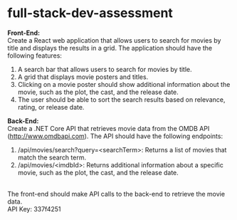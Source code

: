 # full-stack-dev-assessment
**Front-End:**<br/>
Create a React web application that allows users to search for movies by title and displays the results in a grid. The application should have the following features:
1.	A search bar that allows users to search for movies by title.
2.	A grid that displays movie posters and titles.
3.	Clicking on a movie poster should show additional information about the movie, such as the plot, the cast, and the release date.
4.	The user should be able to sort the search results based on relevance, rating, or release date.

**Back-End:**<br/>
Create a .NET Core API that retrieves movie data from the OMDB API (http://www.omdbapi.com). The API should have the following endpoints:
1.	/api/movies/search?query=&lt;searchTerm&gt;: Returns a list of movies that match the search term.
2.	/api/movies/&lt;imdbId&gt;: Returns additional information about a specific movie, such as the plot, the cast, and the release date.
<br/>
The front-end should make API calls to the back-end to retrieve the movie data.<br/>
API Key: 337f4251

